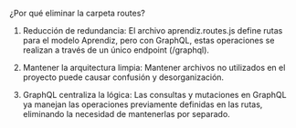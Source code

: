 ¿Por qué eliminar la carpeta routes?
1. Reducción de redundancia:
El archivo aprendiz.routes.js define rutas para el modelo Aprendiz, pero con GraphQL, estas operaciones se realizan a través de un único endpoint (/graphql).

2. Mantener la arquitectura limpia:
Mantener archivos no utilizados en el proyecto puede causar confusión y desorganización.

3. GraphQL centraliza la lógica:
Las consultas y mutaciones en GraphQL ya manejan las operaciones previamente definidas en las rutas, eliminando la necesidad de mantenerlas por separado.